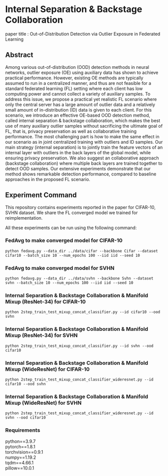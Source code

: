 # Internal Separation & Backstage Collaboration
paper title : Out-of-Distribution Detection via Outlier Exposure in Federated Learning
## Abstract
Among various out-of-distribution (OOD) detection methods in neural networks, outlier exposure (OE) using auxiliary data has shown to achieve practical performance. However, existing OE methods are typically assumed to run in a centralized manner, and thus are not feasible for a standard federated learning (FL) setting where each client has low computing power and cannot collect a variety of auxiliary samples. To address this issue, we propose a practical yet realistic FL scenario where only the central server has a large amount of outlier data and a relatively small amount of in-distribution (ID) data is given to each client. For this scenario, we introduce an effective OE-based OOD detection method, called internal separation & backstage collaboration, which makes the best use of many auxiliary outlier samples without sacrificing the ultimate goal of FL, that is, privacy preservation as well as collaborative training performance. The most challenging part is how to make the same effect in our scenario as in joint centralized training with outliers and ID samples. Our main strategy (internal separation) is to jointly train the feature vectors of an internal layer with outliers in the back layers of the global model, while ensuring privacy preservation. We also suggest an collaborative approach (backstage collaboration) where multiple back layers are trained together to detect OOD samples. Our extensive experiments demonstrate that our method shows remarkable detection performance, compared to baseline approaches in the proposed FL scenario.

## Experiment Command
This repository contains experiments reported in the paper for CIFAR-10, SVHN dataset.
We share the FL converged model we trained for reimplementation.

All these experiments can be run using the following command:
### FedAvg to make converged model for CIFAR-10
```
python fedavg.py --data_dir ../data/cifar --backbone Cifar --dataset cifar10 --batch_size 10 --num_epochs 100 --iid iid --seed 10
```
### FedAvg to make converged model for SVHN
```
python fedavg.py --data_dir ../data/svhn --backbone Svhn --dataset svhn --batch_size 10 --num_epochs 100 --iid iid --seed 10
```
### Internal Separation & Backstage Collaboration & Manifold Mixup (ResNet-34) for CIFAR-10
```
python 2step_train_test_mixup_concat_classifier.py --id cifar10 --ood svhn
```
### Internal Separation & Backstage Collaboration & Manifold Mixup (ResNet-34) for SVHN
```
python 2step_train_test_mixup_concat_classifier.py --id svhn --ood cifar10
```
### Internal Separation & Backstage Collaboration & Manifold Mixup (WideResNet) for CIFAR-10
```
python 2step_train_test_mixup_concat_classifier_wideresnet.py --id cifar10 --ood svhn
```
### Internal Separation & Backstage Collaboration & Manifold Mixup (WideResNet) for SVHN
```
python 2step_train_test_mixup_concat_classifier_wideresnet.py --id svhn --ood cifar10
```


### Requirements
python==3.9.7  
pytorch==1.8.1  
torchvision==0.9.1  
numpy==1.19.2  
tqdm==4.66.1  
pillow==10.0.1
